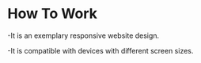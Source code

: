 # How To Work

-It is an exemplary responsive website design.



-It is compatible with devices with different screen sizes.

